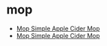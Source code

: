 # mop

 * [Mop Simple Apple Cider Mop](../index/m/mop-101-simple-apple-cider-mop-353250.json)
 * [Mop Simple Apple Cider Mop](../index/m/mop-101-simple-apple-cider-mop-353250.json)
